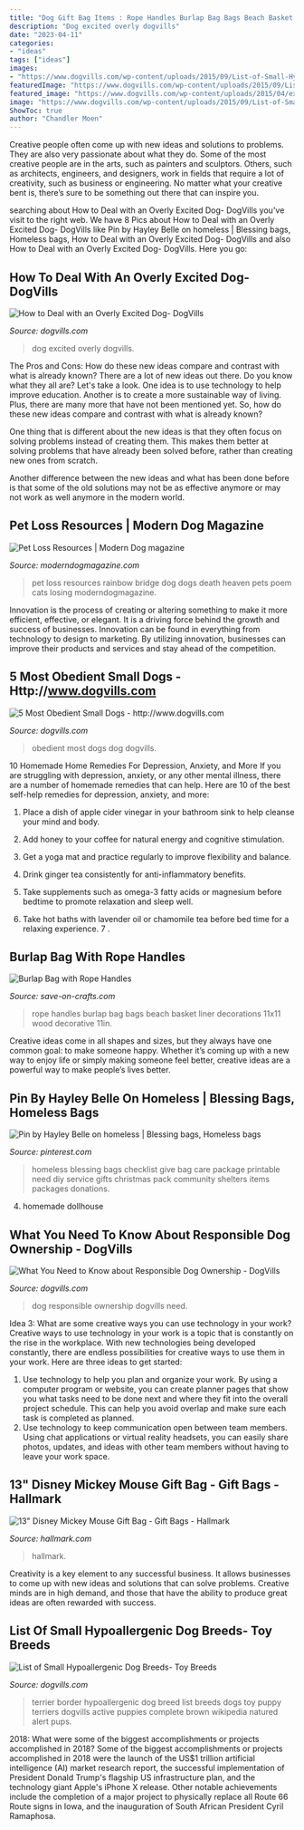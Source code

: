 ```yaml
---
title: "Dog Gift Bag Items : Rope Handles Burlap Bag Bags Beach Basket Liner Decorations 11x11 Wood Decorative 11in"
description: "Dog excited overly dogvills"
date: "2023-04-11"
categories:
- "ideas"
tags: ["ideas"]
images:
- "https://www.dogvills.com/wp-content/uploads/2015/09/List-of-Small-Hypoallergenic-Toy-breed-dogs-667x1024.jpg"
featuredImage: "https://www.dogvills.com/wp-content/uploads/2015/09/List-of-Small-Hypoallergenic-Toy-breed-dogs-667x1024.jpg"
featured_image: "https://www.dogvills.com/wp-content/uploads/2015/04/excited-dog-fb.jpg"
image: "https://www.dogvills.com/wp-content/uploads/2015/09/List-of-Small-Hypoallergenic-Toy-breed-dogs-667x1024.jpg"
ShowToc: true
author: "Chandler Moen"
---
```



Creative people often come up with new ideas and solutions to problems. They are also very passionate about what they do. Some of the most creative people are in the arts, such as painters and sculptors. Others, such as architects, engineers, and designers, work in fields that require a lot of creativity, such as business or engineering. No matter what your creative bent is, there’s sure to be something out there that can inspire you.

	

		
searching about How to Deal with an Overly Excited Dog- DogVills you've visit to the right web. We have 8 Pics about How to Deal with an Overly Excited Dog- DogVills like Pin by Hayley Belle on homeless | Blessing bags, Homeless bags, How to Deal with an Overly Excited Dog- DogVills and also How to Deal with an Overly Excited Dog- DogVills. Here you go:
		
    
## How To Deal With An Overly Excited Dog- DogVills

<img loading=lazy src="https://www.dogvills.com/wp-content/uploads/2015/04/excited-dog-fb.jpg" onerror="this.onerror=null;this.src='https://tse3.mm.bing.net/th?id=OIP.gLnK5_HnNX8V83iRiOzYdwHaFn&amp;pid=15.1';" alt="How to Deal with an Overly Excited Dog- DogVills">

_Source: dogvills.com_

>dog excited overly dogvills. 

	

The Pros and Cons: How do these new ideas compare and contrast with what is already known?
There are a lot of new ideas out there. Do you know what they all are? Let's take a look. 
One idea is to use technology to help improve education. Another is to create a more sustainable way of living. Plus, there are many more that have not been mentioned yet. So, how do these new ideas compare and contrast with what is already known?

One thing that is different about the new ideas is that they often focus on solving problems instead of creating them. This makes them better at solving problems that have already been solved before, rather than creating new ones from scratch. 

Another difference between the new ideas and what has been done before is that some of the old solutions may not be as effective anymore or may not work as well anymore in the modern world.

    
## Pet Loss Resources | Modern Dog Magazine

<img loading=lazy src="http://moderndogmagazine.com/sites/default/files/images/articles/top_images/RainbowBridge.jpg" onerror="this.onerror=null;this.src='https://tse2.mm.bing.net/th?id=OIP.AzaKg1njTZGloqIvhiGJGAHaDf&amp;pid=15.1';" alt="Pet Loss Resources | Modern Dog magazine">

_Source: moderndogmagazine.com_

>pet loss resources rainbow bridge dog dogs death heaven pets poem cats losing moderndogmagazine. 

	

Innovation is the process of creating or altering something to make it more efficient, effective, or elegant. It is a driving force behind the growth and success of businesses. Innovation can be found in everything from technology to design to marketing. By utilizing innovation, businesses can improve their products and services and stay ahead of the competition.

    
## 5 Most Obedient Small Dogs - Http://www.dogvills.com

<img loading=lazy src="https://www.dogvills.com/wp-content/uploads/2015/12/most-obedient.jpg" onerror="this.onerror=null;this.src='https://tse1.mm.bing.net/th?id=OIP.X3vQrgZjKOWuZT5FIne80wHaKl&amp;pid=15.1';" alt="5 Most Obedient Small Dogs - http://www.dogvills.com">

_Source: dogvills.com_

>obedient most dogs dog dogvills. 

	

10 Homemade Home Remedies For Depression, Anxiety, and More
If you are struggling with depression, anxiety, or any other mental illness, there are a number of homemade remedies that can help. Here are 10 of the best self-help remedies for depression, anxiety, and more:
1. Place a dish of apple cider vinegar in your bathroom sink to help cleanse your mind and body.

2. Add honey to your coffee for natural energy and cognitive stimulation.

3. Get a yoga mat and practice regularly to improve flexibility and balance.

4. Drink ginger tea consistently for anti-inflammatory benefits.

5. Take supplements such as omega-3 fatty acids or magnesium before bedtime to promote relaxation and sleep well.

6. Take hot baths with lavender oil or chamomile tea before bed time for a relaxing experience.      7 .

    
## Burlap Bag With Rope Handles

<img loading=lazy src="https://d28xhcgddm1buq.cloudfront.net/product-images/burlap-bags-with-rope-handles-liner-11-x-11-3.jpg" onerror="this.onerror=null;this.src='https://tse4.mm.bing.net/th?id=OIP.Cz3-RRubH-zlZwwgYAyi6wHaKQ&amp;pid=15.1';" alt="Burlap Bag with Rope Handles">

_Source: save-on-crafts.com_

>rope handles burlap bag bags beach basket liner decorations 11x11 wood decorative 11in. 

	

Creative ideas come in all shapes and sizes, but they always have one common goal: to make someone happy. Whether it’s coming up with a new way to enjoy life or simply making someone feel better, creative ideas are a powerful way to make people’s lives better.

    
## Pin By Hayley Belle On Homeless | Blessing Bags, Homeless Bags

<img loading=lazy src="https://i.pinimg.com/736x/e9/d8/43/e9d8436dee5c455dd078303ae3293114.jpg" onerror="this.onerror=null;this.src='https://tse3.mm.bing.net/th?id=OIP.zo3ZMkh0IVdtRmAlppdhfQHaLH&amp;pid=15.1';" alt="Pin by Hayley Belle on homeless | Blessing bags, Homeless bags">

_Source: pinterest.com_

>homeless blessing bags checklist give bag care package printable need diy service gifts christmas pack community shelters items packages donations. 

	

4. homemade dollhouse

    
## What You Need To Know About Responsible Dog Ownership - DogVills

<img loading=lazy src="https://www.dogvills.com/wp-content/uploads/2017/04/responsible-dog-ownership-600x1024.jpg" onerror="this.onerror=null;this.src='https://tse1.mm.bing.net/th?id=OIP.DND4R_mQ6MKrflVcdzkYdQHaMo&amp;pid=15.1';" alt="What You Need to Know about Responsible Dog Ownership - DogVills">

_Source: dogvills.com_

>dog responsible ownership dogvills need. 

	

Idea 3: What are some creative ways you can use technology in your work?
Creative ways to use technology in your work is a topic that is constantly on the rise in the workplace. With new technologies being developed constantly, there are endless possibilities for creative ways to use them in your work. Here are three ideas to get started: 
1. Use technology to help you plan and organize your work. By using a computer program or website, you can create planner pages that show you what tasks need to be done next and where they fit into the overall project schedule. This can help you avoid overlap and make sure each task is completed as planned. 
2. Use technology to keep communication open between team members. Using chat applications or virtual reality headsets, you can easily share photos, updates, and ideas with other team members without having to leave your work space.

    
## 13&quot; Disney Mickey Mouse Gift Bag - Gift Bags - Hallmark

<img loading=lazy src="https://www.hallmark.com/dw/image/v2/AALB_PRD/on/demandware.static/-/Sites-hallmark-master/default/dw60647318/images/finished-goods/Disney-Mickey-Mouse-Large-Gift-Bag_399EGB6067_02.jpg?sw=1200&amp;sh=1200&amp;sm=fit" onerror="this.onerror=null;this.src='https://tse1.mm.bing.net/th?id=OIP.5skniQ5nm0yudPkY1P0BOAHaHa&amp;pid=15.1';" alt="13&quot; Disney Mickey Mouse Gift Bag - Gift Bags - Hallmark">

_Source: hallmark.com_

>hallmark. 

	

Creativity is a key element to any successful business. It allows businesses to come up with new ideas and solutions that can solve problems. Creative minds are in high demand, and those that have the ability to produce great ideas are often rewarded with success.

    
## List Of Small Hypoallergenic Dog Breeds- Toy Breeds

<img loading=lazy src="https://www.dogvills.com/wp-content/uploads/2015/09/List-of-Small-Hypoallergenic-Toy-breed-dogs-667x1024.jpg" onerror="this.onerror=null;this.src='https://tse2.mm.bing.net/th?id=OIP.bgQinkOO969sC-WoqIHoggHaLX&amp;pid=15.1';" alt="List of Small Hypoallergenic Dog Breeds- Toy Breeds">

_Source: dogvills.com_

>terrier border hypoallergenic dog breed list breeds dogs toy puppy terriers dogvills active puppies complete brown wikipedia natured alert pups. 

	

2018: What were some of the biggest accomplishments or projects accomplished in 2018?
Some of the biggest accomplishments or projects accomplished in 2018 were the launch of the US$1 trillion artificial intelligence (AI) market research report, the successful implementation of President Donald Trump's flagship US infrastructure plan, and the technology giant Apple's iPhone X release. Other notable achievements include the completion of a major project to physically replace all Route 66 Route signs in Iowa, and the inauguration of South African President Cyril Ramaphosa.

